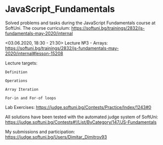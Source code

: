 # JavaScript_Fundamentals
 Solved problems and tasks during the JavaScript Fundamentals course at SoftUni. The course curriculum: https://softuni.bg/trainings/2832/js-fundamentals-may-2020/internal
 
 <03.06.2020, 18:30 - 21:30> Lecture №3 - Arrays:
 https://softuni.bg/trainings/2832/js-fundamentals-may-2020/internal#lesson-15208

 Lecture targets:
 
    Definition
    
    Operations
    
    Array Iteration
    
    For-in and For-of loops

 Lab Exercises:
 https://judge.softuni.bg/Contests/Practice/Index/1243#0

 All solutions have been tested with the automated judge system of SoftUni:
 https://judge.softuni.bg/Contests#!/List/ByCategory/147/JS-Fundamentals

 My submissions and participation:
 https://judge.softuni.bg/Users/Dimitar_Dimitrov93
